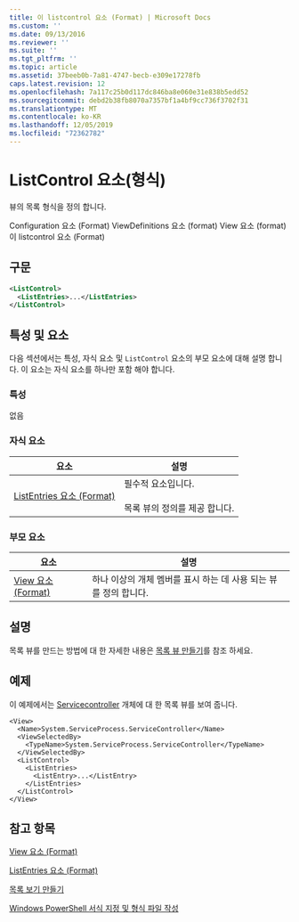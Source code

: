 ```yaml
---
title: 이 listcontrol 요소 (Format) | Microsoft Docs
ms.custom: ''
ms.date: 09/13/2016
ms.reviewer: ''
ms.suite: ''
ms.tgt_pltfrm: ''
ms.topic: article
ms.assetid: 37beeb0b-7a81-4747-becb-e309e17278fb
caps.latest.revision: 12
ms.openlocfilehash: 7a117c25b0d117dc846ba8e060e31e838b5edd52
ms.sourcegitcommit: debd2b38fb8070a7357bf1a4bf9cc736f3702f31
ms.translationtype: MT
ms.contentlocale: ko-KR
ms.lasthandoff: 12/05/2019
ms.locfileid: "72362782"
---
```

# <a name="listcontrol-element-format"></a>ListControl 요소(형식)

뷰의 목록 형식을 정의 합니다.

Configuration 요소 (Format) ViewDefinitions 요소 (format) View 요소 (format)이 listcontrol 요소 (Format)

## <a name="syntax"></a>구문

```xml
<ListControl>
  <ListEntries>...</ListEntries>
</ListControl>

```

## <a name="attributes-and-elements"></a>특성 및 요소

다음 섹션에서는 특성, 자식 요소 및 `ListControl` 요소의 부모 요소에 대해 설명 합니다. 이 요소는 자식 요소를 하나만 포함 해야 합니다.

### <a name="attributes"></a>특성

없음

### <a name="child-elements"></a>자식 요소

|요소|설명|
|-------------|-----------------|
|[ListEntries 요소 (Format)](./listentries-element-for-listcontrol-format.md)|필수적 요소입니다.<br /><br /> 목록 뷰의 정의를 제공 합니다.|

### <a name="parent-elements"></a>부모 요소

|요소|설명|
|-------------|-----------------|
|[View 요소 (Format)](./view-element-format.md)|하나 이상의 개체 멤버를 표시 하는 데 사용 되는 뷰를 정의 합니다.|

## <a name="remarks"></a>설명

목록 뷰를 만드는 방법에 대 한 자세한 내용은 [목록 뷰 만들기](./creating-a-list-view.md)를 참조 하세요.

## <a name="example"></a>예제

이 예제에서는 [Servicecontroller](/dotnet/api/System.ServiceProcess.ServiceController) 개체에 대 한 목록 뷰를 보여 줍니다.

```
<View>
  <Name>System.ServiceProcess.ServiceController</Name>
  <ViewSelectedBy>
    <TypeName>System.ServiceProcess.ServiceController</TypeName>
  </ViewSelectedBy>
  <ListControl>
    <ListEntries>
      <ListEntry>...</ListEntry>
    </ListEntries>
  </ListControl>
</View>
```

## <a name="see-also"></a>참고 항목

[View 요소 (Format)](./view-element-format.md)

[ListEntries 요소 (Format)](./listentries-element-for-listcontrol-format.md)

[목록 보기 만들기](./creating-a-list-view.md)

[Windows PowerShell 서식 지정 및 형식 파일 작성](./writing-a-powershell-formatting-file.md)
